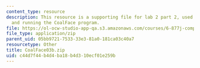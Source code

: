 ```yaml
---
content_type: resource
description: This resource is a supporting file for lab 2 part 2, used for installing
  and running the CoalFace program.
file: https://ol-ocw-studio-app-qa.s3.amazonaws.com/courses/6-877j-computational-evolutionary-biology-fall-2005/c44d7f44b4d4ba18b4d310ecf01e259b_CoalFace03b.zip
file_type: application/zip
parent_uid: 05bb9721-7533-33e3-81a0-181ca03c40a7
resourcetype: Other
title: CoalFace03b.zip
uid: c44d7f44-b4d4-ba18-b4d3-10ecf01e259b
---
```

